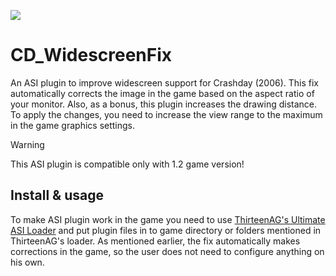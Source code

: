 ![](https://github.com/user-attachments/assets/23224742-5127-4d1b-831b-7695b6a1dd56)


# CD_WidescreenFix
An ASI plugin to improve widescreen support for Crashday (2006). This fix automatically corrects the image in the game based on the aspect ratio of your monitor. Also, as a bonus, this plugin increases the drawing distance. To apply the changes, you need to increase the view range to the maximum in the game graphics settings.

> [!WARNING]
> This ASI plugin is compatible only with 1.2 game version!

## Install & usage
To make ASI plugin work in the game you need to use [ThirteenAG's Ultimate ASI Loader](https://github.com/ThirteenAG/Ultimate-ASI-Loader/releases) and put plugin files in to game directory or folders mentioned in ThirteenAG's loader. As mentioned earlier, the fix automatically makes corrections in the game, so the user does not need to configure anything on his own.
